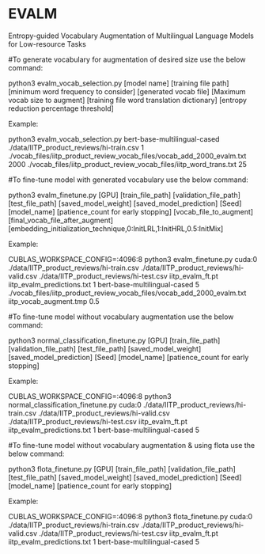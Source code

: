 # EVALM
Entropy-guided Vocabulary Augmentation of Multilingual Language Models for Low-resource Tasks

#To generate vocabulary for augmentation of desired size use the below command:


python3 evalm_vocab_selection.py [model name] [training file path] [minimum word frequency to consider] [generated vocab file] [Maximum vocab size to augment] [training file word translation dictionary] [entropy reduction percentage threshold]

Example:

python3 evalm_vocab_selection.py bert-base-multilingual-cased ./data/IITP_product_reviews/hi-train.csv 1 ./vocab_files/iitp_product_review_vocab_files/vocab_add_2000_evalm.txt 2000 ./vocab_files/iitp_product_review_vocab_files/iitp_word_trans.txt 25


#To fine-tune model with generated vocabulary use the below command:

python3 evalm_finetune.py [GPU] [train_file_path] [validation_file_path] [test_file_path] [saved_model_weight] [saved_model_prediction] [Seed] [model_name] [patience_count for early stopping] [vocab_file_to_augment] [final_vocab_file_after_augment] [embedding_initialization_technique,0:InitLRL,1:InitHRL,0.5:InitMix]


Example:

CUBLAS_WORKSPACE_CONFIG=:4096:8 python3 evalm_finetune.py cuda:0 ./data/IITP_product_reviews/hi-train.csv ./data/IITP_product_reviews/hi-valid.csv ./data/IITP_product_reviews/hi-test.csv iitp_evalm_ft.pt iitp_evalm_predictions.txt 1 bert-base-multilingual-cased 5 ./vocab_files/iitp_product_review_vocab_files/vocab_add_2000_evalm.txt iitp_vocab_augment.tmp 0.5


#To fine-tune model without vocabulary augmentation use the below command:

python3 normal_classification_finetune.py [GPU] [train_file_path] [validation_file_path] [test_file_path] [saved_model_weight] [saved_model_prediction] [Seed] [model_name] [patience_count for early stopping]


Example:

CUBLAS_WORKSPACE_CONFIG=:4096:8 python3 normal_classification_finetune.py cuda:0 ./data/IITP_product_reviews/hi-train.csv ./data/IITP_product_reviews/hi-valid.csv ./data/IITP_product_reviews/hi-test.csv iitp_evalm_ft.pt iitp_evalm_predictions.txt 1 bert-base-multilingual-cased 5


#To fine-tune model without vocabulary augmentation & using flota use the below command:

python3 flota_finetune.py [GPU] [train_file_path] [validation_file_path] [test_file_path] [saved_model_weight] [saved_model_prediction] [Seed] [model_name] [patience_count for early stopping]


Example:

CUBLAS_WORKSPACE_CONFIG=:4096:8 python3 flota_finetune.py cuda:0 ./data/IITP_product_reviews/hi-train.csv ./data/IITP_product_reviews/hi-valid.csv ./data/IITP_product_reviews/hi-test.csv iitp_evalm_ft.pt iitp_evalm_predictions.txt 1 bert-base-multilingual-cased 5
